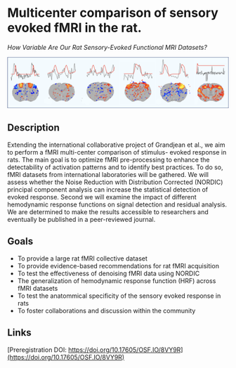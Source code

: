 # Multicenter comparison of sensory evoked fMRI in the rat.

*How Variable Are Our Rat Sensory-Evoked Functional MRI Datasets?*


![Alt text](asset/figures/fig.svg/cover_multirat_se.png)

## Description
Extending the international collaborative project of Grandjean et al., 
we aim to perform a fMRI multi-center comparison of stimulus-  evoked
response in rats. The main goal is to optimize fMRI pre-processing to 
enhance the detectability of activation patterns  and to identify best
practices. To do so, fMRI datasets from international laboratories will 
be gathered. We will assess whether the Noise Reduction with Distribution 
Corrected (NORDIC) principal component analysis can increase the statistical 
detection of evoked response. Second we will examine the impact of different
hemodynamic   response   functions   on   signal   detection   and   residual
analysis. We are determined to make the results accessible to researchers and 
eventually be published in a peer-reviewed journal.

## Goals
- To provide a large rat fMRI collective dataset
- To provide evidence-based recommendations for rat fMRI acquisition
- To test  the effectiveness of denoising fMRI data using NORDIC
- The generalization of hemodynamic response function (HRF) across fMRI datasets
- To  test the anatommical specificity of the sensory evoked response in rats 
- To foster collaborations and discussion within the community

## Links   
[Preregistration DOI: https://doi.org/10.17605/OSF.IO/8VY9R](https://doi.org/10.17605/OSF.IO/8VY9R)